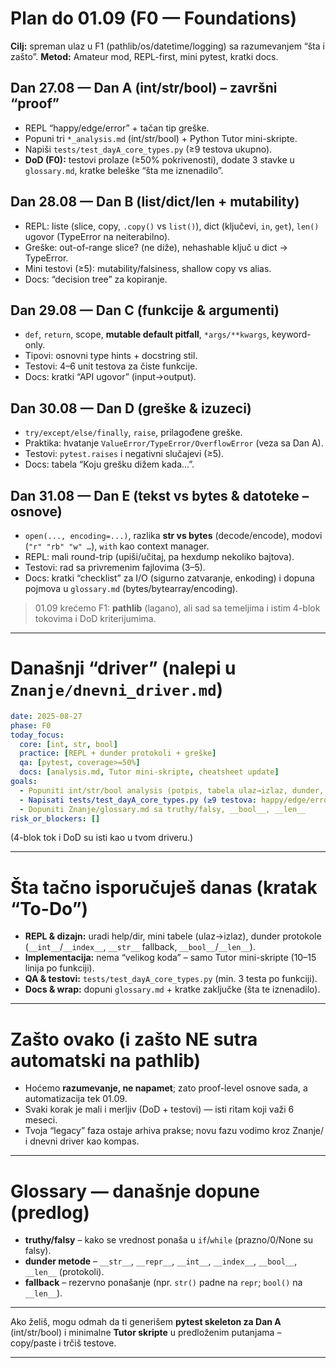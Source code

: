 # Plan do 01.09 (F0 — Foundations)

**Cilj:** spreman ulaz u F1 (pathlib/os/datetime/logging) sa razumevanjem “šta i zašto”.
**Metod:** Amateur mod, REPL-first, mini pytest, kratki docs.

## Dan 27.08 — Dan A (int/str/bool) – završni “proof”

- REPL “happy/edge/error” + tačan tip greške.
- Popuni tri `*_analysis.md` (int/str/bool) + Python Tutor mini-skripte.
- Napiši `tests/test_dayA_core_types.py` (≥9 testova ukupno).
- **DoD (F0):** testovi prolaze (≥50% pokrivenosti), dodate 3 stavke u `glossary.md`, kratke beleške “šta me iznenadilo”.

## Dan 28.08 — Dan B (list/dict/len + mutability)

- REPL: liste (slice, copy, `.copy()` vs `list()`), dict (ključevi, `in`, `get`), `len()` ugovor (TypeError na neiterabilno).
- Greške: out-of-range slice? (ne diže), nehashable ključ u dict → TypeError.
- Mini testovi (≥5): mutability/falsiness, shallow copy vs alias.
- Docs: “decision tree” za kopiranje.

## Dan 29.08 — Dan C (funkcije & argumenti)

- `def`, `return`, scope, **mutable default pitfall**, `*args/**kwargs`, keyword-only.
- Tipovi: osnovni type hints + docstring stil.
- Testovi: 4–6 unit testova za čiste funkcije.
- Docs: kratki “API ugovor” (input→output).

## Dan 30.08 — Dan D (greške & izuzeci)

- `try/except/else/finally`, `raise`, prilagođene greške.
- Praktika: hvatanje `ValueError/TypeError/OverflowError` (veza sa Dan A).
- Testovi: `pytest.raises` i negativni slučajevi (≥5).
- Docs: tabela “Koju grešku dižem kada…”.

## Dan 31.08 — Dan E (tekst vs bytes & datoteke – osnove)

- `open(..., encoding=...)`, razlika **str vs bytes** (decode/encode), modovi (`"r" "rb" "w" …`), `with` kao context manager.
- REPL: mali round-trip (upiši/učitaj, pa hexdump nekoliko bajtova).
- Testovi: rad sa privremenim fajlovima (3–5).
- Docs: kratki “checklist” za I/O (sigurno zatvaranje, enkoding) i dopuna pojmova u `glossary.md` (bytes/bytearray/encoding).

> 01.09 krećemo F1: **pathlib** (lagano), ali sad sa temeljima i istim 4-blok tokovima i DoD kriterijumima.

---

# Današnji “driver” (nalepi u `Znanje/dnevni_driver.md`)

```yaml
date: 2025-08-27
phase: F0
today_focus:
  core: [int, str, bool]
  practice: [REPL + dunder protokoli + greške]
  qa: [pytest, coverage>=50%]
  docs: [analysis.md, Tutor mini-skripte, cheatsheet update]
goals:
  - Popuniti int/str/bool analysis (potpis, tabela ulaz→izlaz, dunder, greške)
  - Napisati tests/test_dayA_core_types.py (≥9 testova: happy/edge/error)
  - Dopuniti Znanje/glossary.md sa truthy/falsy, __bool__, __len__
risk_or_blockers: []
```

(4-blok tok i DoD su isti kao u tvom driveru.)

---

# Šta tačno isporučuješ danas (kratak “To-Do”)

- **REPL & dizajn:** uradi help/dir, mini tabele (ulaz→izlaz), dunder protokole (`__int__`/`__index__`, `__str__` fallback, `__bool__`/`__len__`).
- **Implementacija:** nema “velikog koda” – samo Tutor mini-skripte (10–15 linija po funkciji).
- **QA & testovi:** `tests/test_dayA_core_types.py` (min. 3 testa po funkciji).
- **Docs & wrap:** dopuni `glossary.md` + kratke zaključke (šta te iznenadilo).

---

# Zašto ovako (i zašto NE sutra automatski na pathlib)

- Hoćemo **razumevanje, ne napamet**; zato proof-level osnove sada, a automatizacija tek 01.09.
- Svaki korak je mali i merljiv (DoD + testovi) — isti ritam koji važi 6 meseci.
- Tvoja “legacy” faza ostaje arhiva prakse; novu fazu vodimo kroz Znanje/ i dnevni driver kao kompas.

---

# Glossary — današnje dopune (predlog)

- **truthy/falsy** – kako se vrednost ponaša u `if`/`while` (prazno/0/None su falsy).
- **dunder metode** – `__str__`, `__repr__`, `__int__`, `__index__`, `__bool__`, `__len__` (protokoli).
- **fallback** – rezervno ponašanje (npr. `str()` padne na `repr`; `bool()` na `__len__`).

---

Ako želiš, mogu odmah da ti generišem **pytest skeleton za Dan A** (int/str/bool) i minimalne **Tutor skripte** u predloženim putanjama – copy/paste i trčiš testove.

---
